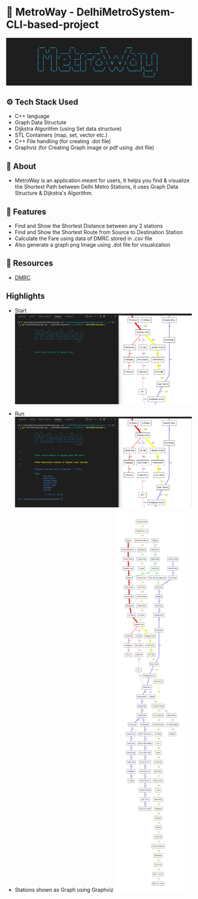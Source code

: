 # 🚅 MetroWay - DelhiMetroSystem-CLI-based-project

 ![x](./pics/Logo.png)

## ⚙️ Tech Stack Used
 - C++ language
 - Graph Data Structute
 - Dijkstra Algorithm (using Set data structure)
 - STL Containers (map, set, vector etc.)
 - C++ File handling (for creating .dot file)
 - Graphviz (for Creating Graph image or pdf using .dot file)
 
 ## 🔰 About
 - MetroWay is an application meant for users, It helps you find & visualize the Shortest Path between Delhi Metro Stations, it uses Graph Data Structure &     Dijkstra's Algorithm.
 
 ## 🌟 Features
 - Find and Show the Shortest Distance between any 2 stations
 - Find and Show the Shortest Route from Source to Destination Station
 - Calculate the Fare using data of DMRC stored in .csv file
 - Also generate a graph png Image using .dot file for visualization
 
 ## 📄 Resources
 - [DMRC](https://www.delhimetrorail.com/)
 
 ## Highlights
 - Start
 ![a](./pics/start.png)
 
 - Run 
 ![b](./pics/run.png)
 
 - Stations shown as Graph using Graphviz
 ![c](./path.png)
 

 
 
 
 
